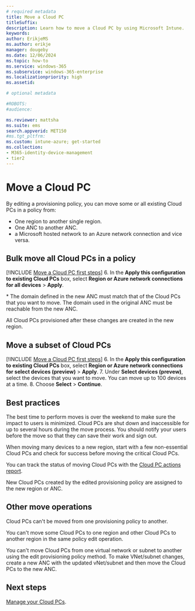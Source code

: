 ```yaml
---
# required metadata
title: Move a Cloud PC 
titleSuffix:
description: Learn how to move a Cloud PC by using Microsoft Intune.
keywords:
author: ErikjeMS  
ms.author: erikje
manager: dougeby
ms.date: 12/06/2024
ms.topic: how-to
ms.service: windows-365
ms.subservice: windows-365-enterprise
ms.localizationpriority: high
ms.assetid: 

# optional metadata

#ROBOTS:
#audience:

ms.reviewer: mattsha
ms.suite: ems
search.appverid: MET150
#ms.tgt_pltfrm:
ms.custom: intune-azure; get-started
ms.collection:
- M365-identity-device-management
- tier2
---
```


# Move a Cloud PC

By editing a provisioning policy, you can move some or all existing Cloud PCs in a policy from:

- One region to another single region.
- One ANC to another ANC.
- a Microsoft hosted network to an Azure network connection and vice versa.

## Bulk move all Cloud PCs in a policy

[!INCLUDE [Move a Cloud PC first steps](../includes/move-cloud-pc-steps.md)]
6. In the **Apply this configuration to existing Cloud PCs** box, select **Region or Azure network connections for all devices** > **Apply**.

\* The domain defined in the new ANC must match that of the Cloud PCs that you want to move. The domain used in the original ANC must be reachable from the new ANC.

All Cloud PCs provisioned after these changes are created in the new region.

## Move a subset of Cloud PCs

[!INCLUDE [Move a Cloud PC first steps](../includes/move-cloud-pc-steps.md)]
6. In the **Apply this configuration to existing Cloud PCs** box, select **Region or Azure network connections for select devices (preview)** > **Apply**.
7. Under **Select devices (prevew)**, select the devices that you want to move. You can move up to 100 devices at a time.
8. Choose **Select** > **Continue**.

## Best practices

The best time to perform moves is over the weekend to make sure the impact to users is minimized. Cloud PCs are shut down and inaccessible for up to several hours during the move process. You should notify your users before the move so that they can save their work and sign out.

When moving many devices to a new region, start with a few non-essential Cloud PCs and check for success before moving the critical Cloud PCs.

You can track the status of moving Cloud PCs with the [Cloud PC actions report](report-cloud-pc-action).

New Cloud PCs created by the edited provisioning policy are assigned to the new region or ANC.

## Other move operations

Cloud PCs can't be moved from one provisioning policy to another.

You can't move some Cloud PCs to one region and other Cloud PCs to another region in the same policy edit operation.

You can't move Cloud PCs from one virtual network or subnet to another using the edit provisioning policy method. To make VNet/subnet changes, create a new ANC with the updated vNet/subnet and then move the Cloud PCs to the new ANC.

<!-- ########################## -->
## Next steps

[Manage your Cloud PCs](device-management-overview.md).

